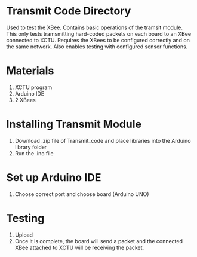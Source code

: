 # Transmit Code Directory
Used to test the XBee. Contains basic operations of the tramsit module. This only tests tramsmitting hard-coded packets on each board to an XBee connected to XCTU. Requires the XBees to be configured correctly and on the same network. Also enables testing with configured sensor functions. 

# Materials

1. XCTU program
2. Arduino IDE
3. 2 XBees

# Installing Transmit Module

1. Download .zip file of Transmit_code and place libraries into the Arduino library folder
2. Run the .ino file

# Set up Arduino IDE
1. Choose correct port and choose board (Arduino UNO)

# Testing

1. Upload 
2. Once it is complete, the board will send a packet and the connected XBee attached to XCTU will be receiving the packet.


